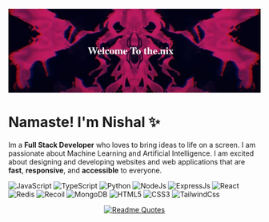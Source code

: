 [![header](./banner.jpeg)](https://the-jjimvoo3n-nishals-projects.vercel.app/)

# Namaste! I'm Nishal ✨

<div class="github-introduction">

Im a **Full Stack Developer** who loves to bring ideas to life on a screen. I am passionate about Machine Learning and Artificial Intelligence. I am excited about designing and developing websites and web applications that are **fast**, **responsive**, and **accessible** to everyone.
</div>

<div class="badges-intro">

![JavaScript](https://img.shields.io/badge/-JavaScript-000000?style=flat&logo=javascript&logoColor=#F7DF1E)
![TypeScript](https://img.shields.io/badge/-TypeScript-000000?style=flat&logo=typescript&logoColor=#3178C6)
![Python](https://img.shields.io/badge/-Python-000000?style=flat&logo=python&logoColor=#3178C6)
![NodeJs](https://img.shields.io/badge/-NodeJs-000000?style=flat&logo=npm&logoColor=#3178C6)
![ExpressJs](https://img.shields.io/badge/-ExpressJs-000000?style=flat&logo=express&logoColor=#3178C6)
![React](https://img.shields.io/badge/-React-000000?style=flat&logo=react&logoColor=#3178C6)
![Redis](https://img.shields.io/badge/-Redis-000000?style=flat&logo=redis&logoColor=#3178C6)
![Recoil](https://img.shields.io/badge/-Recoil-000000?style=flat&logo=recoil&logoColor=#3178C6)
![MongoDB](https://img.shields.io/badge/-MongoDB-000000?style=flat&logo=mongodb&logoColor=#3178C6)
![HTML5](https://img.shields.io/badge/-HTML5-000000?style=flat&logo=html5&logoColor=#E34F26)
![CSS3](https://img.shields.io/badge/-CSS3-000000?style=flat&logo=css3&logoColor=#1572B6)
![TailwindCss](https://img.shields.io/badge/-TailwindCss-000000?style=flat&logo=tailwindcss&logoColor=#3178C6)

</div>

<div align="center">

[![Readme Quotes](https://quotes-github-readme.vercel.app/api?type=horizontal&theme=dark)](https://github.com/piyushsuthar/github-readme-quotes)
</div>
